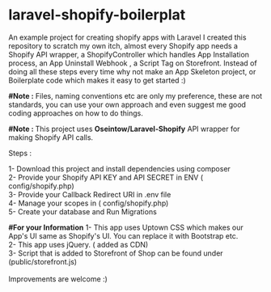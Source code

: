 # laravel-shopify-boilerplat
An example project for creating shopify apps with Laravel
I created this repository to scratch my own itch, almost every Shopify app needs a Shopify API wrapper, a ShopifyController which
handles App Installation process, an App Uninstall Webhook , a Script Tag on Storefront. Instead of doing all these steps every time
why not make an App Skeleton project, or Boilerplate code which makes it easy to get started :)

<strong>#Note :</strong> Files, naming conventions etc are only my preference, these are not standards, you can use your own approach and even suggest 
me good coding approaches on how to do things.

<strong>#Note : </strong> This project uses <strong>Oseintow/Laravel-Shopify</strong> API wrapper for making Shopify API calls.

Steps : 

1- Download this project and install dependencies using composer<br>
2- Provide your Shopify API KEY and API SECRET in ENV ( config/shopify.php)<br>
3- Provide your Callback Redirect URI in .env file<br>
4- Manage your scopes in ( config/shopify.php)<br>
5- Create your database and Run Migrations<br>

<strong>#For your Information</strong>
1- This app uses Uptown CSS which makes our App's UI same as Shopify's UI. You can replace it with Bootstrap etc.<br>
2- This app uses jQuery. ( added as CDN)<br>
3- Script that is added to Storefront of Shop can be found under (public/storefront.js)<br>
<br>
Improvements are welcome :)<br>

